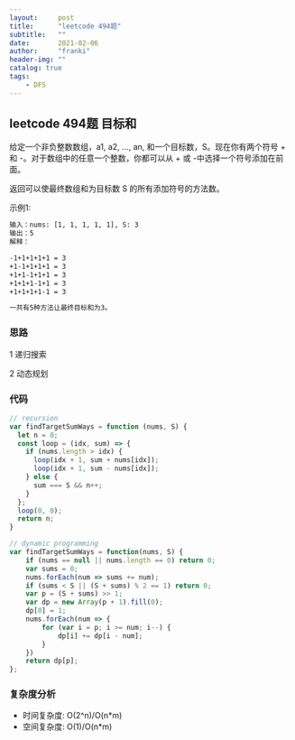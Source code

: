 ```yaml
---
layout:     post
title:      "leetcode 494题"
subtitle:   ""
date:       2021-02-06
author:     "franki"
header-img: ""
catalog: true
tags:
    - DFS
---
```


## leetcode 494题 目标和

给定一个非负整数数组，a1, a2, ..., an, 和一个目标数，S。现在你有两个符号 + 和 -。对于数组中的任意一个整数，你都可以从 + 或 -中选择一个符号添加在前面。

返回可以使最终数组和为目标数 S 的所有添加符号的方法数。

示例1:

```bash
输入：nums: [1, 1, 1, 1, 1], S: 3
输出：5
解释：

-1+1+1+1+1 = 3
+1-1+1+1+1 = 3
+1+1-1+1+1 = 3
+1+1+1-1+1 = 3
+1+1+1+1-1 = 3

一共有5种方法让最终目标和为3。
```

### 思路

1 递归搜索

2 动态规划

### 代码

```js
// recursion
var findTargetSumWays = function (nums, S) {
  let n = 0;
  const loop = (idx, sum) => {
    if (nums.length > idx) {
      loop(idx + 1, sum + nums[idx]);
      loop(idx + 1, sum - nums[idx]);
    } else {
      sum === S && n++;
    }
  };
  loop(0, 0);
  return n;
}

// dynamic programming
var findTargetSumWays = function(nums, S) {
    if (nums == null || nums.length == 0) return 0;
    var sums = 0;
    nums.forEach(num => sums += num);
    if (sums < S || (S + sums) % 2 == 1) return 0;
    var p = (S + sums) >> 1;
    var dp = new Array(p + 1).fill(0);
    dp[0] = 1;
    nums.forEach(num => {
        for (var i = p; i >= num; i--) {
            dp[i] += dp[i - num];
        }
    })
    return dp[p];
};
```

### 复杂度分析

- 时间复杂度: O(2^n)/O(n*m)
- 空间复杂度: O(1)/O(n*m)
